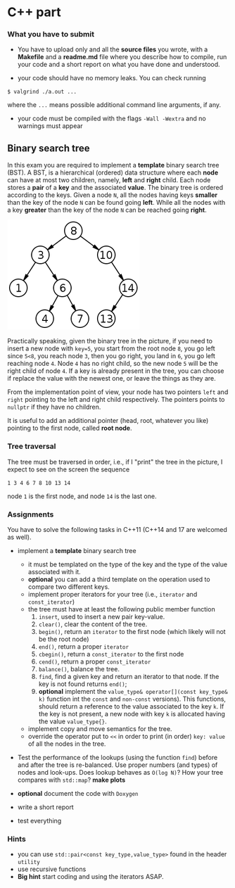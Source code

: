 # C++ part

### What you have to submit

- You have to upload only and all the **source files** you wrote, with
a **Makefile** and a **readme.md** file where you describe how to
compile, run your code and a short report on what you have done and
understood.

- your code should have no memory leaks. You can check running
```
$ valgrind ./a.out ...
```
where the `...` means possible additional command line arguments, if any.

- your code must be compiled with the flags `-Wall -Wextra` and no warnings must appear


## Binary search tree

In this exam you are required to implement a **template** binary search tree (BST). A BST, is a hierarchical (ordered) data structure where each **node** can have at most two children, namely, **left** and **right** child. Each node stores a **pair** of a **key** and the associated **value**. The binary tree is ordered according to the keys. Given a node `N`, all the nodes having keys **smaller** than the key of the node `N` can be found going **left**. While all the nodes with a key **greater** than the key of the node `N` can be reached going **right**.

![](./.aux/binary.png)


Practically speaking, given the binary tree in the picture, if you need to insert a new node with `key=5`, you start from the root node `8`, you go left since `5<8`, you reach node `3`, then you go right, you land in `6`, you go left reaching node `4`. Node `4` has no right child, so the new node `5` will be the right child of node `4`. If a key is already present in the tree, you can choose if replace the value with the newest one, or leave the things as they are.

From the implementation point of view, your node has two pointers `left` and `right` pointing to the left and right child respectively. The pointers points to `nullptr` if they have no children.

It is useful to add an additional pointer (head, root, whatever you like) pointing to the first node, called **root node**.

### Tree traversal

The tree must be traversed in order, i.e., if I "print" the tree in the picture, I expect to see on the screen the sequence
```
1 3 4 6 7 8 10 13 14
```
node `1` is the first node, and node `14` is the last one.

### Assignments
You have to solve the following tasks in C++11 (C++14 and 17 are welcomed as well).

  - implement a **template** binary search tree
    - it must be templated on the type of the key and the type of the value associated with it.
    - **optional** you can add a third template on the operation used to compare two different keys.
    - implement proper iterators for your tree (i.e., `iterator` and `const_iterator`)
    - the tree must have at least the following public member function
      1. `insert`, used to insert a new pair key-value.
      2. `clear()`, clear the content of the tree.
      3. `begin()`, return an `iterator` to the first node (which likely will not be the root node)
      4. `end()`, return a proper `iterator`
      5. `cbegin()`, return a `const_iterator` to the first node
      6. `cend()`, return a proper `const_iterator`
      7. `balance()`, balance the tree.
      8. `find`, find a given key and return an iterator to that node. If the key is not found returns `end()`;
      9. **optional** implement the `value_type& operator[](const key_type& k)` function int the `const` and `non-const` versions). This functions, should return a reference to the value associated to the key `k`. If the key is not present, a new node with key `k` is allocated having the value `value_type{}`. 
    - implement copy and move semantics for the tree.
    - override the operator put to `<<` in order to print (in order) `key: value` of all the nodes in the tree.

- Test the performance of the lookups (using the function `find`) before and after the tree is re-balanced. Use proper numbers (and types) of nodes and look-ups. Does lookup behaves as `O(log N)`? How your tree compares with `std::map`? **make plots**
- **optional** document the code with `Doxygen`
- write a short report
- test everything

### Hints
- you can use `std::pair<const key_type,value_type>` found in the header `utility`
- use recursive functions
- **Big hint** start coding and using the iterators ASAP.

